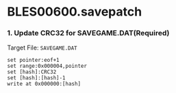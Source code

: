 # BLES00600.savepatch

### 1. Update CRC32 for SAVEGAME.DAT(Required)

Target File: `SAVEGAME.DAT`

```
set pointer:eof+1
set range:0x000004,pointer
set [hash]:CRC32
set [hash]:[hash]-1
write at 0x000000:[hash]
```

